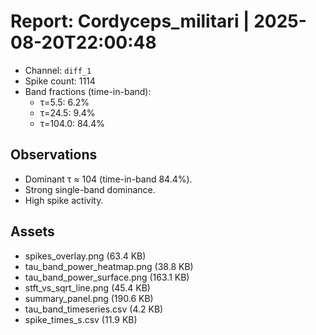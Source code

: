 # Report: Cordyceps_militari | 2025-08-20T22:00:48

- Channel: `diff_1`
- Spike count: 1114
- Band fractions (time-in-band):
  - τ=5.5: 6.2%
  - τ=24.5: 9.4%
  - τ=104.0: 84.4%

## Observations
- Dominant τ ≈ 104 (time-in-band 84.4%).
- Strong single-band dominance.
- High spike activity.

## Assets
- spikes_overlay.png (63.4 KB)
- tau_band_power_heatmap.png (38.8 KB)
- tau_band_power_surface.png (163.1 KB)
- stft_vs_sqrt_line.png (45.4 KB)
- summary_panel.png (190.6 KB)
- tau_band_timeseries.csv (4.2 KB)
- spike_times_s.csv (11.9 KB)
